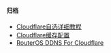 #### 归档

- [Cloudflare自选详细教程](/cloudflare-saas/)
- [Cloudflare缓存配置](/cloudflare-cache/)
- [RouterOS DDNS For Cloudflare](/cloudflare-ddns/)
